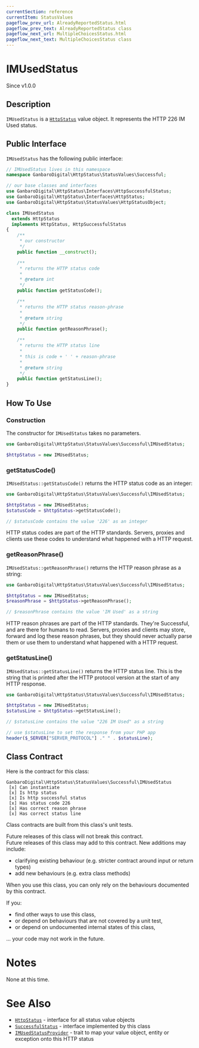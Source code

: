 ```yaml
---
currentSection: reference
currentItem: StatusValues
pageflow_prev_url: AlreadyReportedStatus.html
pageflow_prev_text: AlreadyReportedStatus class
pageflow_next_url: MultipleChoicesStatus.html
pageflow_next_text: MultipleChoicesStatus class
---
```


# IMUsedStatus

<div class="callout info">
Since v1.0.0
</div>

## Description

`IMUsedStatus` is a [`HttpStatus`](../Interfaces/HttpStatus.html) value object. It represents the HTTP 226 IM Used status.

## Public Interface

`IMUsedStatus` has the following public interface:

```php
// IMUsedStatus lives in this namespace
namespace GanbaroDigital\HttpStatus\StatusValues\Successful;

// our base classes and interfaces
use GanbaroDigital\HttpStatus\Interfaces\HttpSuccessfulStatus;
use GanbaroDigital\HttpStatus\Interfaces\HttpStatus;
use GanbaroDigital\HttpStatus\StatusValues\HttpStatusObject;

class IMUsedStatus
  extends HttpStatus
  implements HttpStatus, HttpSuccessfulStatus
{
    /**
     * our constructor
     */
    public function __construct();

    /**
     * returns the HTTP status code
     *
     * @return int
     */
    public function getStatusCode();

    /**
     * returns the HTTP status reason-phrase
     *
     * @return string
     */
    public function getReasonPhrase();

    /**
     * returns the HTTP status line
     *
     * this is code + ' ' + reason-phrase
     *
     * @return string
     */
    public function getStatusLine();
}
```

## How To Use

### Construction

The constructor for `IMUsedStatus` takes no parameters.

```php
use GanbaroDigital\HttpStatus\StatusValues\Successful\IMUsedStatus;

$httpStatus = new IMUsedStatus;
```

### getStatusCode()

`IMUsedStatus::getStatusCode()` returns the HTTP status code as an integer:

```php
use GanbaroDigital\HttpStatus\StatusValues\Successful\IMUsedStatus;

$httpStatus = new IMUsedStatus;
$statusCode = $httpStatus->getStatusCode();

// $statusCode contains the value '226' as an integer
```

HTTP status codes are part of the HTTP standards. Servers, proxies and clients use these codes to understand what happened with a HTTP request.

### getReasonPhrase()

`IMUsedStatus::getReasonPhrase()` returns the HTTP reason phrase as a string:

```php
use GanbaroDigital\HttpStatus\StatusValues\Successful\IMUsedStatus;

$httpStatus = new IMUsedStatus;
$reasonPhrase = $httpStatus->getReasonPhrase();

// $reasonPhrase contains the value 'IM Used' as a string
```

HTTP reason phrases are part of the HTTP standards. They're Successful, and are there for humans to read. Servers, proxies and clients may store, forward and log these reason phrases, but they should never actually parse them or use them to understand what happened with a HTTP request.

### getStatusLine()

`IMUsedStatus::getStatusLine()` returns the HTTP status line. This is the string that is printed after the HTTP protocol version at the start of any HTTP response.

```php
use GanbaroDigital\HttpStatus\StatusValues\Successful\IMUsedStatus;

$httpStatus = new IMUsedStatus;
$statusLine = $httpStatus->getStatusLine();

// $statusLine contains the value "226 IM Used" as a string

// use $statusLine to set the response from your PHP app
header($_SERVER["SERVER_PROTOCOL"] ." " . $statusLine);
```

## Class Contract

Here is the contract for this class:

    GanbaroDigital\HttpStatus\StatusValues\Successful\IMUsedStatus
     [x] Can instantiate
     [x] Is http status
     [x] Is http successful status
     [x] Has status code 226
     [x] Has correct reason phrase
     [x] Has correct status line

Class contracts are built from this class's unit tests.

<div class="callout success">
Future releases of this class will not break this contract.
</div>

<div class="callout info" markdown="1">
Future releases of this class may add to this contract. New additions may include:

* clarifying existing behaviour (e.g. stricter contract around input or return types)
* add new behaviours (e.g. extra class methods)
</div>

<div class="callout warning" markdown="1">
When you use this class, you can only rely on the behaviours documented by this contract.

If you:

* find other ways to use this class,
* or depend on behaviours that are not covered by a unit test,
* or depend on undocumented internal states of this class,

... your code may not work in the future.
</div>

# Notes

None at this time.

# See Also

* [`HttpStatus`](../Interfaces/HttpStatus.html) - interface for all status value objects
* [`SuccessfulStatus`](SuccessfulStatus.html) - interface implemented by this class
* [`IMUsedStatusProvider`](../StatusProviders/IMUsedStatusProvider.html) - trait to map your value object, entity or exception onto this HTTP status
